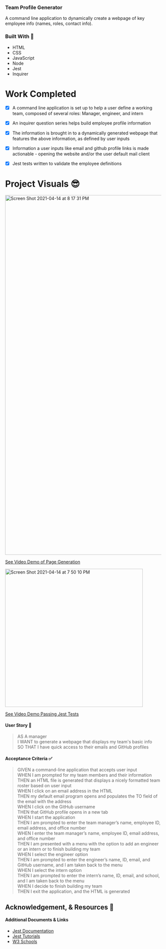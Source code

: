 ### Team Profile Generator

A command line application to dynamically create a webpage of key employee info (names, roles, contact info).

### Built With 🧰
- HTML
- CSS
- JavaScript
- Node
- Jest
- Inquirer

# Work Completed

- [x] A command line application is set up to help a user define a working team, composed of several roles: Manager, engineer, and intern
- [x] An inquirer question series helps build employee profile information 
- [x] The information is brought in to a dynamically generated webpage that features the above information, as defined by user inputs
- [x] Information a user inputs like email and github profile links is made actionable - opening the website and/or the user default mail client
- [x] Jest tests written to validate the employee definitions


# Project Visuals :sunglasses:
<img width="1156" alt="Screen Shot 2021-04-14 at 8 17 31 PM" src="">

[See Video Demo of Page Generation](https://drive.google.com/file/d/1gbJIvCIcMkRFPHkYfdi6eN90NCxoqb-L/view?usp=sharing)

<img width="444" alt="Screen Shot 2021-04-14 at 7 50 10 PM" src="">

[See Video Demo Passing Jest Tests](https://drive.google.com/file/d/1IXWD1-is0pDyM5GlaeejT8-FOdGEwUuy/view?usp=sharing)

#### User Story 📖

> AS A manager        
> I WANT to generate a webpage that displays my team's basic info        
> SO THAT I have quick access to their emails and GitHub profiles   

#### Acceptance Criteria ✅

> GIVEN a command-line application that accepts user input        
> WHEN I am prompted for my team members and their information       
> THEN an HTML file is generated that displays a nicely formatted team roster based on user input       
> WHEN I click on an email address in the HTML       
> THEN my default email program opens and populates the TO field of the email with the address       
> WHEN I click on the GitHub username       
> THEN that GitHub profile opens in a new tab       
> WHEN I start the application       
> THEN I am prompted to enter the team manager’s name, employee ID, email address, and office number       
> WHEN I enter the team manager’s name, employee ID, email address, and office number       
> THEN I am presented with a menu with the option to add an engineer or an intern or to finish building my team       
> WHEN I select the engineer option       
> THEN I am prompted to enter the engineer’s name, ID, email, and GitHub username, and I am taken back to the menu       
> WHEN I select the intern option       
> THEN I am prompted to enter the intern’s name, ID, email, and school, and I am taken back to the menu       
> WHEN I decide to finish building my team       
> THEN I exit the application, and the HTML is generated             

## Acknowledgement, & Resources 🤝

#### Additional Documents & Links       
- [Jest Documentation](https://jestjs.io/docs/getting-started)
- [Jest Tutorials](https://www.valentinog.com/blog/jest/)
- [W3 Schools](https://www.w3schools.com/jsref/jsref_class_super.asp)


